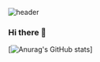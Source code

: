 ![header](https://capsule-render.vercel.app/api?type=waving&color=며새&height=250&section=header&text=박서준&fontSize=70)

### Hi there 👋

[![Anurag's GitHub stats](https://github-readme-stats.vercel.app/api?username=ParkSeoJune&&show_icons=true&theme=default)]


<!--
**ParkSeoJune/ParkSeoJune** is a ✨ _special_ ✨ repository because its `README.md` (this file) appears on your GitHub profile.

Here are some ideas to get you started:

- 🔭 I’m currently working on ...
- 🌱 I’m currently learning ...
- 👯 I’m looking to collaborate on ...
- 🤔 I’m looking for help with ...
- 💬 Ask me about ...
- 📫 How to reach me: ...
- 😄 Pronouns: ...
- ⚡ Fun fact: ...
-->
